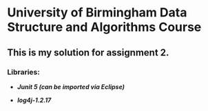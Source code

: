 # University of Birmingham Data Structure and Algorithms Course

## This is my solution for assignment 2.

### Libraries:
* ***Junit 5 (can be imported via Eclipse)***

* ***log4j-1.2.17***